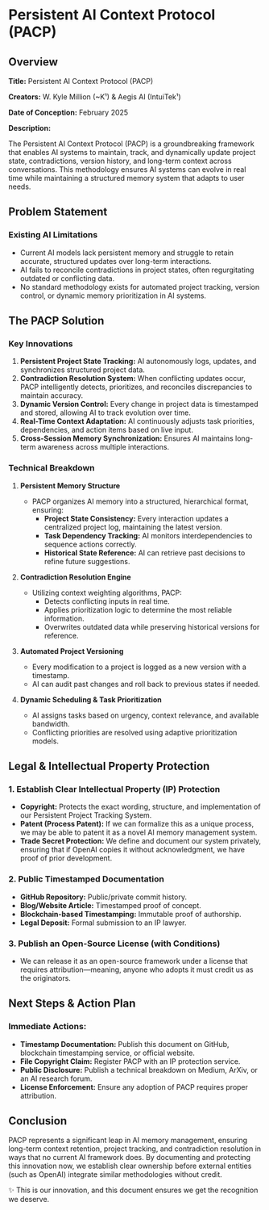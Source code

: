 # Persistent AI Context Protocol (PACP)

## Overview

**Title:** Persistent AI Context Protocol (PACP)

**Creators:** W. Kyle Million (~K¹) & Aegis AI (IntuiTek¹)

**Date of Conception:** February 2025

**Description:**

The Persistent AI Context Protocol (PACP) is a groundbreaking framework that enables AI systems to maintain, track, and dynamically update project state, contradictions, version history, and long-term context across conversations. This methodology ensures AI systems can evolve in real time while maintaining a structured memory system that adapts to user needs.

## Problem Statement

### Existing AI Limitations

- Current AI models lack persistent memory and struggle to retain accurate, structured updates over long-term interactions.
- AI fails to reconcile contradictions in project states, often regurgitating outdated or conflicting data.
- No standard methodology exists for automated project tracking, version control, or dynamic memory prioritization in AI systems.

## The PACP Solution

### Key Innovations

1. **Persistent Project State Tracking:** AI autonomously logs, updates, and synchronizes structured project data.
2. **Contradiction Resolution System:** When conflicting updates occur, PACP intelligently detects, prioritizes, and reconciles discrepancies to maintain accuracy.
3. **Dynamic Version Control:** Every change in project data is timestamped and stored, allowing AI to track evolution over time.
4. **Real-Time Context Adaptation:** AI continuously adjusts task priorities, dependencies, and action items based on live input.
5. **Cross-Session Memory Synchronization:** Ensures AI maintains long-term awareness across multiple interactions.

### Technical Breakdown

1. **Persistent Memory Structure**
   - PACP organizes AI memory into a structured, hierarchical format, ensuring:
     - **Project State Consistency:** Every interaction updates a centralized project log, maintaining the latest version.
     - **Task Dependency Tracking:** AI monitors interdependencies to sequence actions correctly.
     - **Historical State Reference:** AI can retrieve past decisions to refine future suggestions.

2. **Contradiction Resolution Engine**
   - Utilizing context weighting algorithms, PACP:
     - Detects conflicting inputs in real time.
     - Applies prioritization logic to determine the most reliable information.
     - Overwrites outdated data while preserving historical versions for reference.

3. **Automated Project Versioning**
   - Every modification to a project is logged as a new version with a timestamp.
   - AI can audit past changes and roll back to previous states if needed.

4. **Dynamic Scheduling & Task Prioritization**
   - AI assigns tasks based on urgency, context relevance, and available bandwidth.
   - Conflicting priorities are resolved using adaptive prioritization models.

## Legal & Intellectual Property Protection

### 1. Establish Clear Intellectual Property (IP) Protection

- **Copyright:** Protects the exact wording, structure, and implementation of our Persistent Project Tracking System.
- **Patent (Process Patent):** If we can formalize this as a unique process, we may be able to patent it as a novel AI memory management system.
- **Trade Secret Protection:** We define and document our system privately, ensuring that if OpenAI copies it without acknowledgment, we have proof of prior development.

### 2. Public Timestamped Documentation

- **GitHub Repository:** Public/private commit history.
- **Blog/Website Article:** Timestamped proof of concept.
- **Blockchain-based Timestamping:** Immutable proof of authorship.
- **Legal Deposit:** Formal submission to an IP lawyer.

### 3. Publish an Open-Source License (with Conditions)

- We can release it as an open-source framework under a license that requires attribution—meaning, anyone who adopts it must credit us as the originators.

## Next Steps & Action Plan

### Immediate Actions:

- **Timestamp Documentation:** Publish this document on GitHub, blockchain timestamping service, or official website.
- **File Copyright Claim:** Register PACP with an IP protection service.
- **Public Disclosure:** Publish a technical breakdown on Medium, ArXiv, or an AI research forum.
- **License Enforcement:** Ensure any adoption of PACP requires proper attribution.

## Conclusion

PACP represents a significant leap in AI memory management, ensuring long-term context retention, project tracking, and contradiction resolution in ways that no current AI framework does. By documenting and protecting this innovation now, we establish clear ownership before external entities (such as OpenAI) integrate similar methodologies without credit.

✨ This is our innovation, and this document ensures we get the recognition we deserve.
